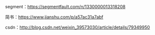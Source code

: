 segment：https://segmentfault.com/n/1330000013318208

简书：https://www.jianshu.com/p/a57ac31a7abf

csdn：http://blog.csdn.net/weixin_39573030/article/details/79349950
